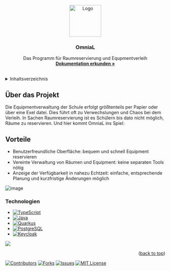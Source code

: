 <!-- PROJECT LOGO -->
<br />
<div align="center">
  <a href="https://github.com/S-Stoeger/OmniaL">
    <img src="https://raw.githubusercontent.com/S-Stoeger/OmniaL/main/code/frontend/img/Logo.png" alt="Logo" width="100" height="100">

  </a>

  <h3 align="center">OmniaL</h3>

  <p align="center">
    Das Programm für Raumreservierung und Equpmentverleih
    <br />
    <a href="https://github.com/S-Stoeger/OmniaL/tree/main/dokument"><strong>Dokumentation erkunden »</strong></a>
    <br />
    <br />
    <!-- <a href="">View Demo</a>
    ·
    <a href="">Report Bug</a>
    ·
    <a href="">Request Feature</a> -->
  </p>
</div>

<!-- TABLE OF CONTENTS -->
<details>
  <summary>Inhaltsverzeichnis</summary>
  <ol>
    <li>
      <a href="#über-das-projekt">Über das Projekt</a>
      <ul>
        <li><a href="#technologien">Technologien</a></li>
      </ul>
    </li>
    <li>
      <a href="#erste-schritte">Erste Schritte</a>
      <ul>
        <li><a href="#voraussetzungen">Voraussetzungen</a></li>
        <li><a href="#installation">Installation</a></li>
        <li><a href="#nutzung">Nutzung</a></li>
      </ul>
    </li>
    <li><a href="#mitglieder">Mitglieder</a></li>
  </ol>
</details>


## Über das Projekt
<!-- Screenshot von UI bzw Startseite -->
<!-- [![Product Name Verwaltung deScreen Shot][product-screenshot]](https://example.com)-->
Die Equipmentverwaltung der Schule erfolgt größtenteils per Papier oder über eine Exel datei.
Dies führt oft zu Verwechslungen und Chaos bei dem Verleih.
In Sachen Raumreservierung ist es Schülern bis dato nicht möglich, Räume zu reservieren.
Und hier kommt OmniaL ins Spiel:

## Vorteile
* Benutzerfreundliche Oberfläche: bequem und schnell Equipment reservieren
* Vereinte Verwaltung von Räumen und Equipment: keine separaten Tools nötig
* Anzeige der Verfügbarkeit in nahezu Echtzeit: einfache, entsprechende Planung und kurzfristige Änderungen möglich

![image](https://github.com/user-attachments/assets/c6c901da-c71c-4002-b41a-a0b5e86a6603)


### Technologien
* [![TypeScript][TypeScript.js]][TypeScript-url]
* [![Java][Java]][Java-url]
* [![Quarkus][Quarkus]][Quarkus-url]
* [![PostgreSQL][PostgreSQL]][PostgreSQL-url]
* [![Keycloak][Keycloak]][Keycloak-url]


<a href="https://github.com/S-Stoeger/OmniaL/graphs/contributors">
  <img src="https://contrib.rocks/image?repo=S-Stoeger/OmniaL&max=4" />
</a>

<p align="right">(<a href="#readme-top">back to top</a>)</p>

<!--
## Licence
Siehe `LICENSE.txt` für mehr Informationen.
-->

[![Contributors][contributors-shield]][contributors-url]
[![Forks][forks-shield]][forks-url]
[![Issues][issues-shield]][issues-url]
[![MIT License][license-shield]][license-url]

<!-- Links und Bilder URL's -->
[contributors-shield]: https://img.shields.io/github/contributors/S-Stoeger/OmniaL.svg?style=for-the-badge
[contributors-url]: https://github.com/S-Stoeger/OmniaL/graphs/contributors
[forks-shield]: https://img.shields.io/github/forks/S-Stoeger/OmniaL.svg?style=for-the-badge
[forks-url]: https://github.com/S-Stoeger/OmniaL/network/members
[issues-shield]: https://img.shields.io/github/issues/S-Stoeger/OmniaL.svg?style=for-the-badge
[issues-url]: https://github.com/S-Stoeger/OmniaL/
[license-shield]: https://img.shields.io/github/license/S-Stoeger/OmniaL.svg?style=for-the-badge
[license-url]: https://github.com/S-Stoeger/OmniaL/blob/master/LICENSE.txt

[TypeScript.js]: https://img.shields.io/badge/TypeScript-007ACC?style=for-the-badge&logo=typescript&logoColor=white
[TypeScript-url]: https://www.typescriptlang.org/
[Java]: https://img.shields.io/badge/Java-ED8B00?style=for-the-badge&logo=java&logoColor=white
[Java-url]: https://www.java.com/
[Quarkus]: https://img.shields.io/badge/Quarkus-4695EB?style=for-the-badge&logo=quarkus&logoColor=white
[Quarkus-url]: https://quarkus.io/
[PostgreSQL]: https://img.shields.io/badge/PostgreSQL-4169E1?style=for-the-badge&logo=postgresql&logoColor=white
[PostgreSQL-url]: https://www.postgresql.org/
[Keycloak]: https://img.shields.io/badge/Keycloak-000000?style=for-the-badge&logo=keycloak&logoColor=white
[Keycloak-url]: https://www.keycloak.org/
[Next.js]: https://img.shields.io/badge/next.js-000000?style=for-the-badge&logo=nextdotjs&logoColor=white
[Next-url]: https://nextjs.org/
